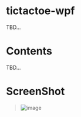 # tictactoe-wpf
TBD...
# Contents
TBD...

# ScreenShot
> ![image](https://user-images.githubusercontent.com/52397976/127001177-12f10a97-1649-4855-960f-6b6d36402305.png)
